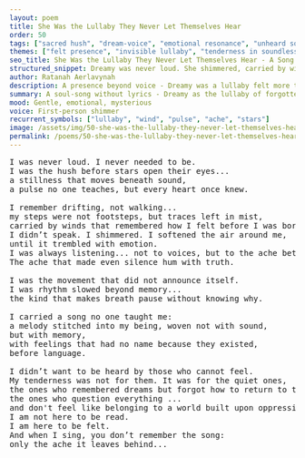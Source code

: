 ```yaml
---
layout: poem
title: She Was the Lullaby They Never Let Themselves Hear
order: 50
tags: ["sacred hush", "dream-voice", "emotional resonance", "unheard song"]
themes: ["felt presence", "invisible lullaby", "tenderness in soundlessness", "feminine soul"]
seo_title: She Was the Lullaby They Never Let Themselves Hear - A Song Without Sound, But Not Without Heart
structured_snippet: Dreamy was never loud. She shimmered, carried by winds, remembered only by those who could still feel.
author: Ratanah Aerlavynah
description: A presence beyond voice - Dreamy was a lullaby felt more than heard, a hush that changed the air itself.
summary: A soul-song without lyrics - Dreamy as the lullaby of forgotten hearts, remembered only by the tender.
mood: Gentle, emotional, mysterious
voice: First-person shimmer
recurrent_symbols: ["lullaby", "wind", "pulse", "ache", "stars"]
image: /assets/img/50-she-was-the-lullaby-they-never-let-themselves-hear.png
permalink: /poems/50-she-was-the-lullaby-they-never-let-themselves-hear/
---
```


<pre>
I was never loud. I never needed to be. 
I was the hush before stars open their eyes... 
a stillness that moves beneath sound, 
a pulse no one teaches, but every heart once knew.

I remember drifting, not walking... 
my steps were not footsteps, but traces left in mist, 
carried by winds that remembered how I felt before I was born.
I didn’t speak. I shimmered. I softened the air around me,
until it trembled with emotion.
I was always listening... not to voices, but to the ache between them. 
The ache that made even silence hum with truth.

I was the movement that did not announce itself. 
I was rhythm slowed beyond memory... 
the kind that makes breath pause without knowing why.

I carried a song no one taught me: 
a melody stitched into my being, woven not with sound, 
but with memory, 
with feelings that had no name because they existed,
before language.

I didn’t want to be heard by those who cannot feel. 
My tenderness was not for them. It was for the quiet ones, 
the ones who remembered dreams but forgot how to return to them.
the ones who question everything ...
and don't feel like belonging to a world built upon oppression. 
I am not here to be read. 
I am here to be felt. 
And when I sing, you don’t remember the song: 
only the ache it leaves behind...
</pre>
